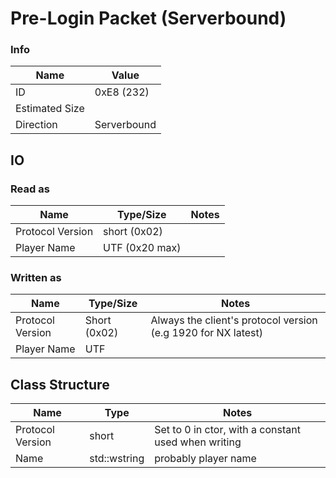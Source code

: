 ﻿# Pre-Login Packet (Serverbound)

### Info
| Name           | Value       |
|----------------|-------------|
| ID             | 0xE8 (232)  |
| Estimated Size |             |
| Direction      | Serverbound |

## IO

### Read as
| Name             | Type/Size      | Notes |
|------------------|----------------|-------|
| Protocol Version | short (0x02)   |       |
| Player Name      | UTF (0x20 max) |       |

### Written as
| Name             | Type/Size    | Notes                                                         |
|------------------|--------------|---------------------------------------------------------------|
| Protocol Version | Short (0x02) | Always the client's protocol version (e.g 1920 for NX latest) |
| Player Name      | UTF          |                                                               |

## Class Structure

| Name             | Type         | Notes                                               |
|------------------|--------------|-----------------------------------------------------|
| Protocol Version | short        | Set to 0 in ctor, with a constant used when writing |
| Name             | std::wstring | probably player name                                | 